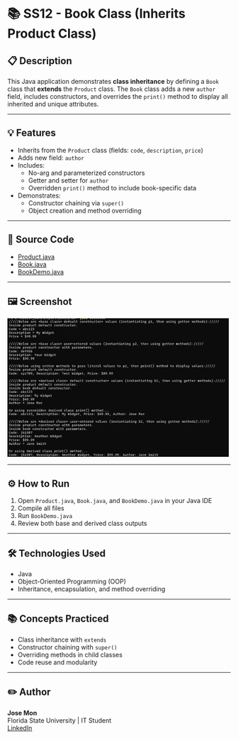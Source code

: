 # 📚 SS12 - Book Class (Inherits Product Class)

## 📋 Description
This Java application demonstrates **class inheritance** by defining a `Book` class that **extends** the `Product` class. The `Book` class adds a new `author` field, includes constructors, and overrides the `print()` method to display all inherited and unique attributes.

---

## 💡 Features
- Inherits from the `Product` class (fields: `code`, `description`, `price`)
- Adds new field: `author`
- Includes:
  - No-arg and parameterized constructors
  - Getter and setter for `author`
  - Overridden `print()` method to include book-specific data
- Demonstrates:
  - Constructor chaining via `super()`
  - Object creation and method overriding

---

## 📂 Source Code
- [Product.java](../SS11_ProductClass/Product.java)  
- [Book.java](./Book.java)  
- [BookDemo.java](./BookDemo.java)

---

## 🖼️ Screenshot

<img src="img/ss12.png" alt="Book Class Inheritance Screenshot" width="500"/>



---



## ⚙️ How to Run
1. Open `Product.java`, `Book.java`, and `BookDemo.java` in your Java IDE
2. Compile all files
3. Run `BookDemo.java`
4. Review both base and derived class outputs

---

## 🛠️ Technologies Used
- Java
- Object-Oriented Programming (OOP)
- Inheritance, encapsulation, and method overriding

---

## 📚 Concepts Practiced
- Class inheritance with `extends`
- Constructor chaining with `super()`
- Overriding methods in child classes
- Code reuse and modularity

---

## ✏️ Author
**Jose Mon**  
Florida State University | IT Student  
[LinkedIn](https://www.linkedin.com/in/jose-mon-675a67311/)
